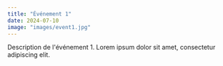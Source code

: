 ```yaml
---
title: "Événement 1"
date: 2024-07-10
image: "images/event1.jpg"
---
```

Description de l'événement 1.
Lorem ipsum dolor sit amet, consectetur adipiscing elit.
